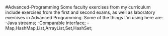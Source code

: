 #Advanced-Programming
Some faculty exercises from my curriculum include exercises from the first and second exams, as well as laboratory exercises in Advanced Programming.
Some of the things I'm using here are:
-Java streams;
-Comparable interface;
-Map,HashMap,List,ArrayList,Set,HashSet;
